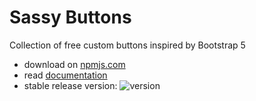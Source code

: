 
# Sassy Buttons
Collection of free custom buttons inspired by Bootstrap 5

- download on [npmjs.com](https://www.npmjs.com/package/@sandyl.tech/sassy-buttons)
- read [documentation](https://sassy-buttons.web.app/)
- stable release version: ![version](https://img.shields.io/badge/version-1.7.0-ce649a)
